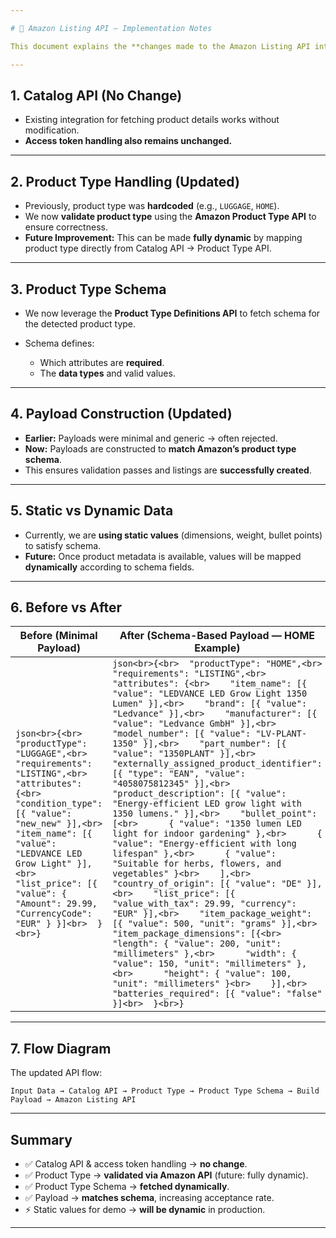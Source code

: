 ```yaml
---

# 📄 Amazon Listing API — Implementation Notes

This document explains the **changes made to the Amazon Listing API integration** and highlights how product type and schema are handled for better compliance.

---
```


## 1. Catalog API (No Change)

* Existing integration for fetching product details works without modification.
* **Access token handling also remains unchanged.**

---

## 2. Product Type Handling (Updated)

* Previously, product type was **hardcoded** (e.g., `LUGGAGE`, `HOME`).
* We now **validate product type** using the **Amazon Product Type API** to ensure correctness.
* **Future Improvement:** This can be made **fully dynamic** by mapping product type directly from Catalog API → Product Type API.

---

## 3. Product Type Schema

* We now leverage the **Product Type Definitions API** to fetch schema for the detected product type.
* Schema defines:

  * Which attributes are **required**.
  * The **data types** and valid values.

---

## 4. Payload Construction (Updated)

* **Earlier:** Payloads were minimal and generic → often rejected.
* **Now:** Payloads are constructed to **match Amazon’s product type schema**.
* This ensures validation passes and listings are **successfully created**.

---

## 5. Static vs Dynamic Data

* Currently, we are **using static values** (dimensions, weight, bullet points) to satisfy schema.
* **Future:** Once product metadata is available, values will be mapped **dynamically** according to schema fields.

---

## 6. Before vs After

| **Before (Minimal Payload)**                                                                                                                                                                                                                                                                                | **After (Schema-Based Payload — HOME Example)**                                                                                                                                                                                                                                                                                                                                                                                                                                                                                                                                                                                                                                                                                                                                                                                                                                                                                                                                                                                                                                                                                                                                                                                                                                                                        |
| ----------------------------------------------------------------------------------------------------------------------------------------------------------------------------------------------------------------------------------------------------------------------------------------------------------- | ---------------------------------------------------------------------------------------------------------------------------------------------------------------------------------------------------------------------------------------------------------------------------------------------------------------------------------------------------------------------------------------------------------------------------------------------------------------------------------------------------------------------------------------------------------------------------------------------------------------------------------------------------------------------------------------------------------------------------------------------------------------------------------------------------------------------------------------------------------------------------------------------------------------------------------------------------------------------------------------------------------------------------------------------------------------------------------------------------------------------------------------------------------------------------------------------------------------------------------------------------------------------------------------------------------------------- |
| `json<br>{<br>  "productType": "LUGGAGE",<br>  "requirements": "LISTING",<br>  "attributes": {<br>    "condition_type": [{ "value": "new_new" }],<br>    "item_name": [{ "value": "LEDVANCE LED Grow Light" }],<br>    "list_price": [{ "value": { "Amount": 29.99, "CurrencyCode": "EUR" } }]<br>  }<br>}` | `json<br>{<br>  "productType": "HOME",<br>  "requirements": "LISTING",<br>  "attributes": {<br>    "item_name": [{ "value": "LEDVANCE LED Grow Light 1350 Lumen" }],<br>    "brand": [{ "value": "Ledvance" }],<br>    "manufacturer": [{ "value": "Ledvance GmbH" }],<br>    "model_number": [{ "value": "LV-PLANT-1350" }],<br>    "part_number": [{ "value": "1350PLANT" }],<br>    "externally_assigned_product_identifier": [{ "type": "EAN", "value": "4058075812345" }],<br>    "product_description": [{ "value": "Energy-efficient LED grow light with 1350 lumens." }],<br>    "bullet_point": [<br>      { "value": "1350 lumen LED light for indoor gardening" },<br>      { "value": "Energy-efficient with long lifespan" },<br>      { "value": "Suitable for herbs, flowers, and vegetables" }<br>    ],<br>    "country_of_origin": [{ "value": "DE" }],<br>    "list_price": [{ "value_with_tax": 29.99, "currency": "EUR" }],<br>    "item_package_weight": [{ "value": 500, "unit": "grams" }],<br>    "item_package_dimensions": [{<br>      "length": { "value": 200, "unit": "millimeters" },<br>      "width": { "value": 150, "unit": "millimeters" },<br>      "height": { "value": 100, "unit": "millimeters" }<br>    }],<br>    "batteries_required": [{ "value": "false" }]<br>  }<br>}` |

---

## 7. Flow Diagram

The updated API flow:

```
Input Data → Catalog API → Product Type → Product Type Schema → Build Payload → Amazon Listing API
```

---

## Summary

* ✅ Catalog API & access token handling → **no change**.
* ✅ Product Type → **validated via Amazon API** (future: fully dynamic).
* ✅ Product Type Schema → **fetched dynamically**.
* ✅ Payload → **matches schema**, increasing acceptance rate.
* ⚡ Static values for demo → **will be dynamic** in production.

---